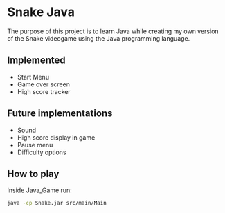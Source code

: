 # Snake Java
The purpose of this project is to learn Java while creating my own version of the Snake videogame using the Java programming language.

## Implemented
- Start Menu
- Game over screen
- High score tracker

## Future implementations
- Sound
- High score display in game
- Pause menu
- Difficulty options

## How to play
Inside Java_Game run:
```bash
java -cp Snake.jar src/main/Main
```
